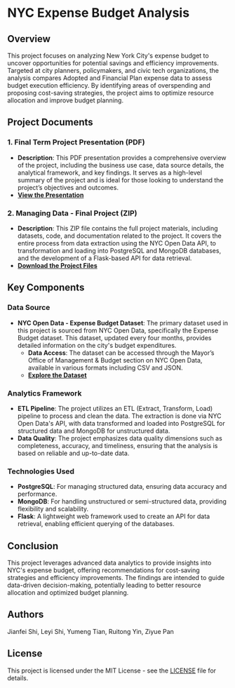 # NYC Expense Budget Analysis

## Overview
This project focuses on analyzing New York City's expense budget to uncover opportunities for potential savings and efficiency improvements. Targeted at city planners, policymakers, and civic tech organizations, the analysis compares Adopted and Financial Plan expense data to assess budget execution efficiency. By identifying areas of overspending and proposing cost-saving strategies, the project aims to optimize resource allocation and improve budget planning.

## Project Documents

### 1. **Final Term Project Presentation (PDF)**
   - **Description**: This PDF presentation provides a comprehensive overview of the project, including the business use case, data source details, the analytical framework, and key findings. It serves as a high-level summary of the project and is ideal for those looking to understand the project’s objectives and outcomes.
   - **[View the Presentation](https://github.com/shijianfei1413/NYC-Budget-Expense-Analysis/blob/2eb3fcce7f20d373888353718ba4ca5974692f8a/Final%20Term%20Project%20Presentation.pdf)**

### 2. **Managing Data - Final Project (ZIP)**
   - **Description**: This ZIP file contains the full project materials, including datasets, code, and documentation related to the project. It covers the entire process from data extraction using the NYC Open Data API, to transformation and loading into PostgreSQL and MongoDB databases, and the development of a Flask-based API for data retrieval.
   - **[Download the Project Files](https://github.com/shijianfei1413/NYC-Budget-Expense-Analysis/blob/62fe0789236679296b9261b1aabfd46b56d34ccd/Managing%20Data%20-%20Final%20Project%20%202.zip)**

## Key Components

### Data Source
- **NYC Open Data - Expense Budget Dataset**: The primary dataset used in this project is sourced from NYC Open Data, specifically the Expense Budget dataset. This dataset, updated every four months, provides detailed information on the city's budget expenditures.
  - **Data Access**: The dataset can be accessed through the Mayor’s Office of Management & Budget section on NYC Open Data, available in various formats including CSV and JSON.
  - **[Explore the Dataset](https://data.cityofnewyork.us/City-Government/Expense-Budget/mwzb-yiwb)**

### Analytics Framework
- **ETL Pipeline**: The project utilizes an ETL (Extract, Transform, Load) pipeline to process and clean the data. The extraction is done via NYC Open Data's API, with data transformed and loaded into PostgreSQL for structured data and MongoDB for unstructured data.
- **Data Quality**: The project emphasizes data quality dimensions such as completeness, accuracy, and timeliness, ensuring that the analysis is based on reliable and up-to-date data.

### Technologies Used
- **PostgreSQL**: For managing structured data, ensuring data accuracy and performance.
- **MongoDB**: For handling unstructured or semi-structured data, providing flexibility and scalability.
- **Flask**: A lightweight web framework used to create an API for data retrieval, enabling efficient querying of the databases.

## Conclusion
This project leverages advanced data analytics to provide insights into NYC's expense budget, offering recommendations for cost-saving strategies and efficiency improvements. The findings are intended to guide data-driven decision-making, potentially leading to better resource allocation and optimized budget planning.

## Authors
Jianfei Shi, Leyi Shi, Yumeng Tian, Ruitong Yin, Ziyue Pan

## License
This project is licensed under the MIT License - see the [LICENSE](LICENSE) file for details.

